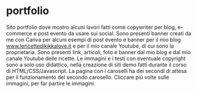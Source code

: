 # portfolio
Sito portfolio dove mostro alcuni lavori fatti come copywriter per blog, e-commerce e post evento da usare sui social.
Sono presenti banner creati da me con Canva per alcuni esempi di post evento e banner per il mio blog www.lericettedikikkalove.it e per il mio canale Youtube, di cui sono la proprietaria.
Sono presenti link, articoli, foto e banner dal mio blog e dal mio canale Youtube delle ricette.
Le immagini e i testi con eventuale copyright sono a solo uso didattico, nella creazione di siti demo fatti durante il corso di HTML/CSS/Javascript.
La pagina con i caroselli ha dei secondi di attesa per il funzionamento del secondo carosello. Cliccare più volte sulle immagini, per far partire le immagini.

